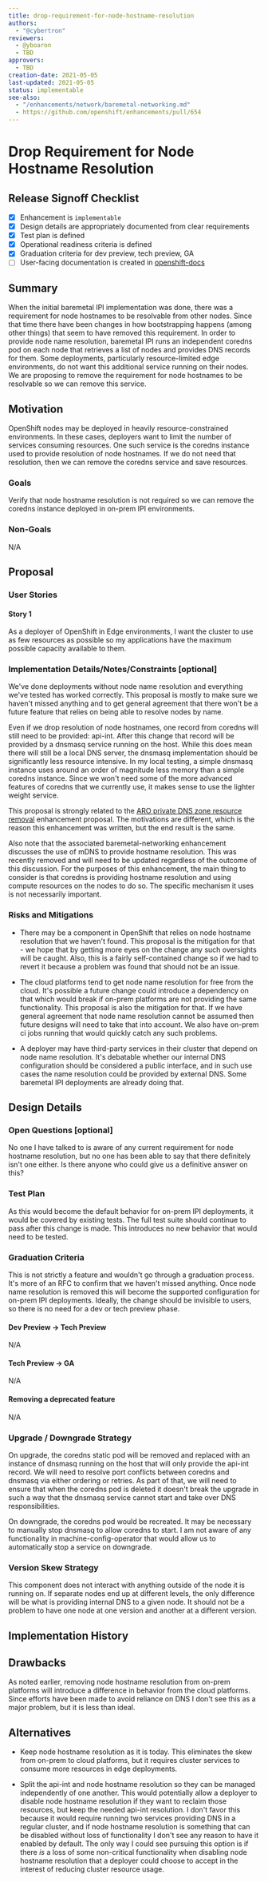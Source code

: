 ```yaml
---
title: drop-requirement-for-node-hostname-resolution
authors:
  - "@cybertron"
reviewers:
  - @yboaron
  - TBD
approvers:
  - TBD
creation-date: 2021-05-05
last-updated: 2021-05-05
status: implementable
see-also:
  - "/enhancements/network/baremetal-networking.md"
  - https://github.com/openshift/enhancements/pull/654
---
```


# Drop Requirement for Node Hostname Resolution

## Release Signoff Checklist

- [X] Enhancement is `implementable`
- [X] Design details are appropriately documented from clear requirements
- [X] Test plan is defined
- [X] Operational readiness criteria is defined
- [X] Graduation criteria for dev preview, tech preview, GA
- [ ] User-facing documentation is created in [openshift-docs](https://github.com/openshift/openshift-docs/)

## Summary

When the initial baremetal IPI implementation was done, there was a requirement
for node hostnames to be resolvable from other nodes. Since that time there
have been changes in how bootstrapping happens (among other things) that seem
to have removed this requirement. In order to provide node name resolution,
baremetal IPI runs an independent coredns pod on each node that retrieves a
list of nodes and provides DNS records for them. Some deployments, particularly
resource-limited edge environments, do not want this additional service running
on their nodes. We are proposing to remove the requirement for node hostnames
to be resolvable so we can remove this service.

## Motivation

OpenShift nodes may be deployed in heavily resource-constrained environments.
In these cases, deployers want to limit the number of services consuming
resources. One such service is the coredns instance used to provide resolution
of node hostnames. If we do not need that resolution, then we can remove the
coredns service and save resources.

### Goals

Verify that node hostname resolution is not required so we can remove the
coredns instance deployed in on-prem IPI environments.

### Non-Goals

N/A

## Proposal

### User Stories

#### Story 1

As a deployer of OpenShift in Edge environments, I want the cluster to use as
few resources as possible so my applications have the maximum possible capacity
available to them.

### Implementation Details/Notes/Constraints [optional]

We've done deployments without node name resolution and everything we've
tested has worked correctly. This proposal is mostly to make sure we haven't
missed anything and to get general agreement that there won't be a future
feature that relies on being able to resolve nodes by name.

Even if we drop resolution of node hostnames, one record from coredns will
still need to be provided: api-int. After this change that record will be
provided by a dnsmasq service running on the host. While this does mean there
will still be a local DNS server, the dnsmasq implementation should be
significantly less resource intensive. In my local testing, a simple dnsmasq
instance uses around an order of magnitude less memory than a simple coredns
instance. Since we won't need some of the more advanced features of coredns
that we currently use, it makes sense to use the lighter weight service.

This proposal is strongly related to the
[ARO private DNS zone resource removal](https://github.com/openshift/enhancements/pull/654)
enhancement proposal. The motivations are different, which is the reason this
enhancement was written, but the end result is the same.

Also note that the associated baremetal-networking enhancement discusses the
use of mDNS to provide hostname resolution. This was recently removed and will
need to be updated regardless of the outcome of this discussion. For the
purposes of this enhancement, the main thing to consider is that coredns is
providing hostname resolution and using compute resources on the nodes to do
so. The specific mechanism it uses is not necessarily important.

### Risks and Mitigations

* There may be a component in OpenShift that relies on node hostname resolution
  that we haven't found. This proposal is the mitigation for that - we hope
  that by getting more eyes on the change any such oversights will be
  caught. Also, this is a fairly self-contained change so if we had to
  revert it because a problem was found that should not be an issue.

* The cloud platforms tend to get node name resolution for free from the
  cloud. It's possible a future change could introduce a dependency on that
  which would break if on-prem platforms are not providing the same
  functionality. This proposal is also the mitigation for that. If we have
  general agreement that node name resolution cannot be assumed then future
  designs will need to take that into account. We also have on-prem ci jobs
  running that would quickly catch any such problems.

* A deployer may have third-party services in their cluster that depend on
  node name resolution. It's debatable whether our internal DNS configuration
  should be considered a public interface, and in such use cases the name
  resolution could be provided by external DNS. Some baremetal IPI deployments
  are already doing that.

## Design Details

### Open Questions [optional]

No one I have talked to is aware of any current requirement for node hostname
resolution, but no one has been able to say that there definitely isn't one
either. Is there anyone who could give us a definitive answer on this?

### Test Plan

As this would become the default behavior for on-prem IPI deployments, it
would be covered by existing tests. The full test suite should continue to
pass after this change is made. This introduces no new behavior that would
need to be tested.

### Graduation Criteria

This is not strictly a feature and wouldn't go through a graduation process.
It's more of an RFC to confirm that we haven't missed anything. Once node
name resolution is removed this will become the supported configuration for
on-prem IPI deployments. Ideally, the change should be invisible to users,
so there is no need for a dev or tech preview phase.

#### Dev Preview -> Tech Preview

N/A

#### Tech Preview -> GA

N/A

#### Removing a deprecated feature

N/A

### Upgrade / Downgrade Strategy

On upgrade, the coredns static pod will be removed and replaced with an
instance of dnsmasq running on the host that will only provide the api-int
record. We will need to resolve port conflicts between coredns and dnsmasq
via either ordering or retries. As part of that, we will need to ensure that
when the coredns pod is deleted it doesn't break the upgrade in such a way
that the dnsmasq service cannot start and take over DNS responsibilities.

On downgrade, the coredns pod would be recreated. It may be necessary to
manually stop dnsmasq to allow coredns to start. I am not aware of any
functionality in machine-config-operator that would allow us to automatically
stop a service on downgrade.

### Version Skew Strategy

This component does not interact with anything outside of the node it is
running on. If separate nodes end up at different levels, the only difference
will be what is providing internal DNS to a given node. It should not be a
problem to have one node at one version and another at a different version.

## Implementation History

## Drawbacks

As noted earlier, removing node hostname resolution from on-prem platforms
will introduce a difference in behavior from the cloud platforms. Since
efforts have been made to avoid reliance on DNS I don't see this as a major
problem, but it is less than ideal.

## Alternatives

* Keep node hostname resolution as it is today. This eliminates the skew from
on-prem to cloud platforms, but it requires cluster services to consume more
resources in edge deployments.

* Split the api-int and node hostname resolution so they can be managed
independently of one another. This would potentially allow a deployer to
disable node hostname resolution if they want to reclaim those resources, but
keep the needed api-int resolution. I don't favor this because it would require
running two services providing DNS in a regular cluster, and if node hostname
resolution is something that can be disabled without loss of functionality I
don't see any reason to have it enabled by default. The only way I could see
pursuing this option is if there _is_ a loss of some non-critical functionality
when disabling node hostname resolution that a deployer could choose to accept
in the interest of reducing cluster resource usage.
